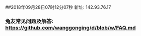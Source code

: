 ##2018年09月28日07时12分07秒 新址: 142.93.76.17
### 兔友常见问题及解答: https://github.com/wanggonging/d/blob/w/FAQ.md
